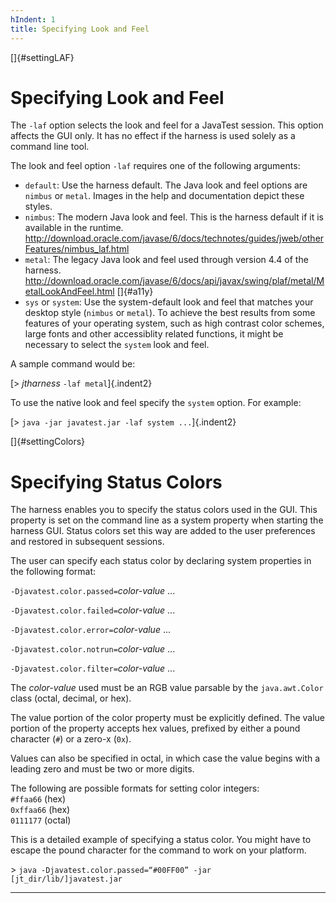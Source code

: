 ```yaml
---
hIndent: 1
title: Specifying Look and Feel
---
```


[]{#settingLAF}

# Specifying Look and Feel

The `-laf` option selects the look and feel for a JavaTest session. This option affects the GUI
only. It has no effect if the harness is used solely as a command line tool.

The look and feel option `-laf` requires one of the following arguments:

-   `default`: Use the harness default. The Java look and feel options are `nimbus` or `metal`.
    Images in the help and documentation depict these styles.
-   `nimbus`: The modern Java look and feel. This is the harness default if it is available in the
    runtime.
    <http://download.oracle.com/javase/6/docs/technotes/guides/jweb/otherFeatures/nimbus_laf.html>
-   `metal`: The legacy Java look and feel used through version 4.4 of the harness.
    <http://download.oracle.com/javase/6/docs/api/javax/swing/plaf/metal/MetalLookAndFeel.html>
    []{#a11y}
-   `sys` or `system`: Use the system-default look and feel that matches your desktop style
    (`nimbus` or `metal`). To achieve the best results from some features of your operating system,
    such as high contrast color schemes, large fonts and other accessiblity related functions, it
    might be necessary to select the `system` look and feel.

A sample command would be:

[\> *jtharness* `-laf metal`]{.indent2}

To use the native look and feel specify the `system` option. For example:

[\> `java -jar javatest.jar -laf system ...`]{.indent2}

[]{#settingColors}

# Specifying Status Colors

The harness enables you to specify the status colors used in the GUI. This property is set on the
command line as a system property when starting the harness GUI. Status colors set this way are
added to the user preferences and restored in subsequent sessions.

The user can specify each status color by declaring system properties in the following format:

`-Djavatest.color.passed=`*color-value* \...

`-Djavatest.color.failed=`*color-value* \...

`-Djavatest.color.error=`*color-value* \...

`-Djavatest.color.notrun=`*color-value* \...

`-Djavatest.color.filter=`*color-value* \...

The *color-value* used must be an RGB value parsable by the `java.awt.Color` class (octal, decimal,
or hex).

The value portion of the color property must be explicitly defined. The value portion of the
property accepts hex values, prefixed by either a pound character (`#`) or a zero-x (`0x`).

Values can also be specified in octal, in which case the value begins with a leading zero and must
be two or more digits.

The following are possible formats for setting color integers:\
`#ffaa66` (hex)\
`0xffaa66` (hex)\
`0111177` (octal)

This is a detailed example of specifying a status color. You might have to escape the pound
character for the command to work on your platform.

\> `java -Djavatest.color.passed=“#00FF00” -jar [jt_dir/lib/]javatest.jar`

----------------------------------------------------------------------------------------------------


